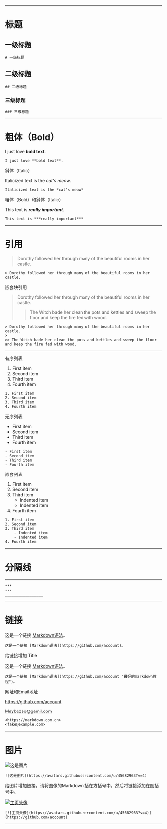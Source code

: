 ***
# 标题

## 一级标题
```
# 一级标题
```

## 二级标题
```
## 二级标题
```

### 三级标题
```
### 三级标题
```

---

# 粗体（Bold）

I just love **bold text**.
```
I just love **bold text**.
```

斜体（Italic）

Italicized text is the *cat's meow*.
```
Italicized text is the *cat's meow*.
```

粗体（Bold）和斜体（Italic）

This text is ***really important***.
```
This text is ***really important***.
```
---
# 引用

> Dorothy followed her through many of the beautiful rooms in her castle.
```
> Dorothy followed her through many of the beautiful rooms in her castle.
```

嵌套块引用

> Dorothy followed her through many of the beautiful rooms in her castle.
>
>> The Witch bade her clean the pots and kettles and sweep the floor and keep the fire fed with wood.
```
> Dorothy followed her through many of the beautiful rooms in her castle.
>
>> The Witch bade her clean the pots and kettles and sweep the floor and keep the fire fed with wood.
```


---

有序列表
1. First item
2. Second item
3. Third item
4. Fourth item


```
1. First item
2. Second item
3. Third item
4. Fourth item
```

无序列表
- First item
- Second item
- Third item
- Fourth item


```
- First item
- Second item
- Third item
- Fourth item
```
嵌套列表
1. First item
2. Second item
3. Third item
    - Indented item
    - Indented item
4. Fourth item

```
1. First item
2. Second item
3. Third item
    - Indented item
    - Indented item
4. Fourth item
```
---
# 分隔线

---

```
***
---
_________________
```
---
# 链接

这是一个链接 [Markdown语法](https://github.com/account)。
```
这是一个链接 [Markdown语法](https://github.com/account)。
```

给链接增加 Title

这是一个链接 [Markdown语法](https://github.com/account "最好的markdown教程")。
```
这是一个链接 [Markdown语法](https://github.com/account "最好的markdown教程")。
```

网址和Email地址

<https://github.com/account>

<Maybezsq@gamil.com>

```
<https://markdown.com.cn>
<fake@example.com>
```
---
# 图片
![这是图片](https://avatars.githubusercontent.com/u/45682963?v=4)
```
![这是图片](https://avatars.githubusercontent.com/u/45682963?v=4)
```

给图片增加链接，请将图像的Markdown 括在方括号中，然后将链接添加在圆括号中。

[![主页头像](https://avatars.githubusercontent.com/u/45682963?v=4)](https://github.com/account)
```
[![主页头像](https://avatars.githubusercontent.com/u/45682963?v=4)](https://github.com/account)
```
---

